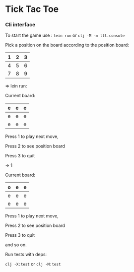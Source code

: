 # Tick Tac Toe 
### Cli interface 

To start the game use : `lein run` or `clj -M -m ttt.console` 

Pick a position on the board according to the position board:

| 1   | 2   | 3   |
|-----|-----|-----|
 | 4   | 5   | 6   |
| 7   | 8   | 9   | 

=> lein run: 

Current board:

| e   | e   | e   |
|-----|-----|-----|
| e   | e   | e   |
| e   | e   | e   | 

Press 1 to play next move, 

Press 2 to see position board

Press 3 to quit


=> 1 

Current board:

| o   | e   | e   |
|-----|-----|-----|
| e   | e   | e   |
| e   | e   | e   | 

Press 1 to play next move,

Press 2 to see position board

Press 3 to quit

and so on. 



Run tests with deps:

`clj -X:test` or `clj -M:test`
